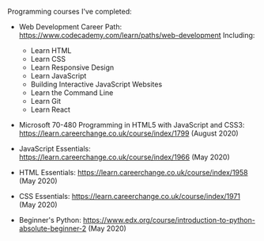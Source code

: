 Programming courses I've completed:

* Web Development Career Path: https://www.codecademy.com/learn/paths/web-development 
  Including:
  - Learn HTML
  - Learn CSS 
  - Learn Responsive Design
  - Learn JavaScript
  - Building Interactive JavaScript Websites
  - Learn the Command Line
  - Learn Git 
  - Learn React  
  
* Microsoft 70-480 Programming in HTML5 with JavaScript and CSS3: https://learn.careerchange.co.uk/course/index/1799 (August 2020)

* JavaScript Essentials: https://learn.careerchange.co.uk/course/index/1966 (May 2020)

* HTML Essentials: https://learn.careerchange.co.uk/course/index/1958 (May 2020)

* CSS Essentials: https://learn.careerchange.co.uk/course/index/1971 (May 2020)

* Beginner's Python: https://www.edx.org/course/introduction-to-python-absolute-beginner-2 (May 2020)
